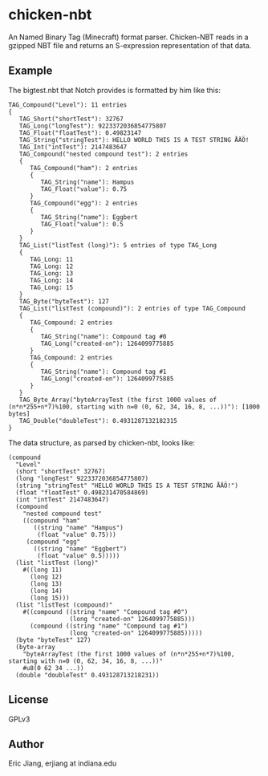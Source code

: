 # chicken-nbt

An Named Binary Tag (Minecraft) format parser.  Chicken-NBT reads in a gzipped NBT file and returns an S-expression representation of that data.

## Example

The bigtest.nbt that Notch provides is formatted by him like this:

    TAG_Compound("Level"): 11 entries
    {
       TAG_Short("shortTest"): 32767
       TAG_Long("longTest"): 9223372036854775807
       TAG_Float("floatTest"): 0.49823147
       TAG_String("stringTest"): HELLO WORLD THIS IS A TEST STRING ÅÄÖ!
       TAG_Int("intTest"): 2147483647
       TAG_Compound("nested compound test"): 2 entries
       {
          TAG_Compound("ham"): 2 entries
          {
             TAG_String("name"): Hampus
             TAG_Float("value"): 0.75
          }
          TAG_Compound("egg"): 2 entries
          {
             TAG_String("name"): Eggbert
             TAG_Float("value"): 0.5
          }
       }
       TAG_List("listTest (long)"): 5 entries of type TAG_Long
       {
          TAG_Long: 11
          TAG_Long: 12
          TAG_Long: 13
          TAG_Long: 14
          TAG_Long: 15
       }
       TAG_Byte("byteTest"): 127
       TAG_List("listTest (compound)"): 2 entries of type TAG_Compound
       {
          TAG_Compound: 2 entries
          {
             TAG_String("name"): Compound tag #0
             TAG_Long("created-on"): 1264099775885
          }
          TAG_Compound: 2 entries
          {
             TAG_String("name"): Compound tag #1
             TAG_Long("created-on"): 1264099775885
          }
       }
       TAG_Byte_Array("byteArrayTest (the first 1000 values of (n*n*255+n*7)%100, starting with n=0 (0, 62, 34, 16, 8, ...))"): [1000 bytes]
       TAG_Double("doubleTest"): 0.4931287132182315
    }

The data structure, as parsed by chicken-nbt, looks like:

    (compound
      "Level"
      (short "shortTest" 32767)
      (long "longTest" 9223372036854775807)
      (string "stringTest" "HELLO WORLD THIS IS A TEST STRING ÅÄÖ!")
      (float "floatTest" 0.498231470584869)
      (int "intTest" 2147483647)
      (compound
        "nested compound test"
        ((compound "ham"
           ((string "name" "Hampus")
            (float "value" 0.75)))
         (compound "egg"
           ((string "name" "Eggbert")
            (float "value" 0.5)))))
      (list "listTest (long)"
        #((long 11)
          (long 12)
          (long 13)
          (long 14)
          (long 15)))
      (list "listTest (compound)"
        #((compound ((string "name" "Compound tag #0")
                     (long "created-on" 1264099775885)))
          (compound ((string "name" "Compound tag #1")
                     (long "created-on" 1264099775885)))))
      (byte "byteTest" 127)
      (byte-array
        "byteArrayTest (the first 1000 values of (n*n*255+n*7)%100, starting with n=0 (0, 62, 34, 16, 8, ...))"
        #u8(0 62 34 ...))
      (double "doubleTest" 0.493128713218231))

## License

GPLv3

## Author

Eric Jiang, erjiang at indiana.edu
